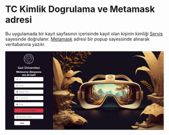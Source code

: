 # TC Kimlik Dogrulama ve Metamask adresi

Bu uygulamada bir kayıt sayfasının içerisinde kayıt olan kişinin kimliği [Servis](https://tckimlik.nvi.gov.tr/Service/KPSPublic.asmx) sayesinde doğrulanır.
[Metamask](https://metamask.io/) adresi bir popup sayessinde alınarak veritabanına yazılır.

![](./tckimlikdogrulama/photo/photo1.png)